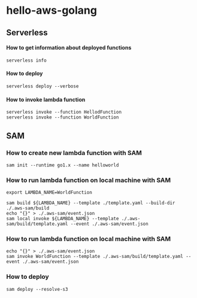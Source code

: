 # hello-aws-golang

## Serverless

#### How to get information about deployed functions

```shell
serverless info
```

#### How to deploy

```shell
serverless deploy --verbose
```

#### How to invoke lambda function

```shell
serverless invoke --function HellodFunction
serverless invoke --function WorldFunction
```

## SAM

### How to create new lambda function with SAM

```shell
sam init --runtime go1.x --name helloworld
```

### How to run lambda function on local machine with SAM

```shell
export LAMBDA_NAME=WorldFunction

sam build ${LAMBDA_NAME} --template ./template.yaml --build-dir ./.aws-sam/build
echo "{}" > ./.aws-sam/event.json
sam local invoke ${LAMBDA_NAME} --template ./.aws-sam/build/template.yaml --event ./.aws-sam/event.json
```

### How to run lambda function on local machine with SAM

```shell
echo "{}" > ./.aws-sam/event.json
sam invoke WorldFunction --template ./.aws-sam/build/template.yaml --event ./.aws-sam/event.json
```

### How to deploy

```shell
sam deploy --resolve-s3
```